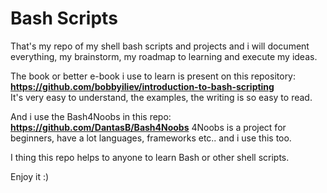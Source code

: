# Bash Scripts

That's my repo of my shell bash scripts and projects and i will document everything, my brainstorm, my roadmap to learning and execute my ideas.

The book or better e-book i use to learn is present on this repository: **https://github.com/bobbyiliev/introduction-to-bash-scripting**  
It's very easy to understand, the examples, the writing is so easy to read.

And i use the Bash4Noobs in this repo: **https://github.com/DantasB/Bash4Noobs**
4Noobs is a project for beginners, have a lot languages, frameworks etc.. and i use this too.

I thing this repo helps to anyone to learn Bash or other shell scripts.

Enjoy it :)
